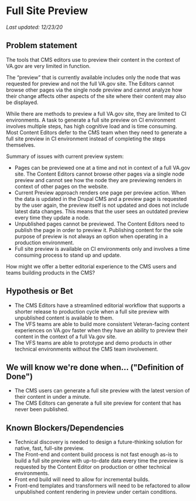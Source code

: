 # Full Site Preview

_Last updated: 12/23/20_

## Problem statement

The tools that CMS editors use to preview their content in the context of VA.gov are very limited in function.

The “preview” that is currently available includes only the node that was requested for preview and not the full VA.gov site. The Editors cannot browse other pages via the single node preview and cannot analyze how their change affects other aspects of the site where their content may also be displayed. 

While there are methods to preview a full VA.gov site, they are limited to CI environments. A task to generate a full site preview on CI environment involves multiple steps, has high cognitive load and is time consuming. Most Content Editors defer to the CMS team when they need to generate a full site preview in CI environment instead of completing the steps themselves.

Summary of issues with current preview system:

* Pages can be previewed one at a time and not in context of a full VA.gov site. The Content Editors cannot browse other pages via a single node preview and cannot see how the node they are previewing renders in context of other pages on the website.
* Current Preview approach renders one page per preview action. When the data is updated in the Drupal CMS and a preview page is requested by the user again, the preview itself is not updated and does not include latest data changes. This means that the user sees an outdated preview every time they update a node.
* Unpublished pages cannot be previewed. The Content Editors need to publish the page in order to preview it. Publishing content for the sole purpose of preview is not always an option when operating in a production environment.
* Full site preview is available on CI environments only and involves a time consuming process to stand up and update.

How might we offer a better editorial experience to the CMS users and teams building products in the CMS?

## Hypothesis or Bet

* The CMS Editors have a streamlined editorial workflow that supports a shorter release to production cycle when a full site preview with unpublished content is available to them.
* The VFS teams are able to build more consistent Veteran-facing content experiences on VA.gov faster when they have an ability to preview their content in the context of a full Va.gov site.
* The VFS teams are able to prototype and demo products in other technical environments without the CMS team involvement.

## We will know we're done when... ("Definition of Done")

* The CMS users can generate a full site preview with the latest version of their content in under a minute.
* The CMS Editors can generate a full site preview for content that has never been published.

## Known Blockers/Dependencies

* Technical discovery is needed to design a future-thinking solution for native, fast, full-site preview.
* The Front-end and content build process is not fast enough as-is to build a full site preview with up-to-date data every time the preview is requested by the Content Editor on production or other technical environments.
* Front end build will need to allow for incremental builds.
* Front-end templates and transformers will need to be refactored to allow unpublished content rendering in preview under certain conditions.
